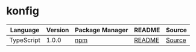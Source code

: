 # konfig

|Language|Version|Package Manager|README|Source|
|-|-|-|-|-|
|TypeScript|1.0.0|[npm](https://www.npmjs.com/package/typescript-no-relative-npm-link/v/1.0.0)|[README](https://github.com/konfig-dev/konfig#readme)|[Source](https://github.com/konfig-dev/konfig)|